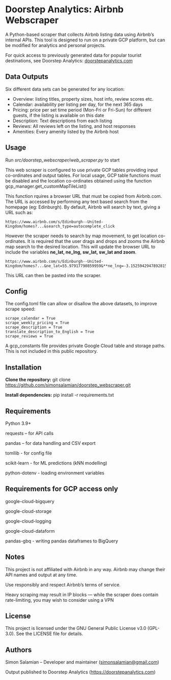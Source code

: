 # Doorstep Analytics: Airbnb Webscraper
A Python-based scraper that collects Airbnb listing data using Airbnb’s internal APIs.
This tool is designed to run on a private GCP platform, but can be modified for analytics and personal projects.

For quick access to previously generated data for popular tourist destinations, see Doorstep Analytics: [doorstepanalytics.com](https://doorstepanalytics.com)

## Data Outputs
Six different data sets can be generated for any location:
- Overview: listing titles, property sizes, host info, review scores etc.
- Calendar: availability per listing per day, for the next 365 days
- Pricing: price per set time period (Mon-Fri or Fri-Sun) for different guests, if the listing is available on this date
- Description: Text descriptions from each listing
- Reviews: All reviews left on the listing, and host responses
- Amenities: Every amenity listed by the Airbnb host

## Usage
Run *src/doorstep_webscraper/web_scraper.py* to start

This web scraper is configured to use private GCP tables providing input co-ordinates and output tables. For local usage, GCP table functions must be disabled and the location co-ordinates obtained
using the function gcp_manager.get_customMapTileList()

This function rquires a browser URL that must be copied from Airbnb.com. The URL is accessed by performing any text based search from the homepage (eg: Edinburgh). By default, Airbnb will search by text, giving a URL such as:
```
https://www.airbnb.com/s/Edinburgh--United-Kingdom/homes?...&search_type=autocomplete_click
```
However the scraper needs to search by map movement, to get location co-ordinates. It is required that the user drags and drops and zooms the Airbnb map search to the desired location. This will update the browser URL to include the variables
**ne_lat, ne_lng, sw_lat, sw_lat and zoom**.
```
https://www.airbnb.com/s/Edinburgh--United-Kingdom/homes?...&ne_lat=55.97917790859959&**ne_lng=-3.1525942947892815&sw_lat=55.90448064534887&sw_lng=-3.2695066079750745&zoom=12.93545887779647&search_by_map=true
```

This URL can then be pasted into the scraper.

## Config
The config.toml file can allow or disallow the above datasets, to improve scrape speed:
```
scrape_calendar = True
scrape_weekly_pricing = True
scrape_description = True
translate_description_to_English = True
scrape_reviews = True
```

A gcp_constants file provides private Google Cloud table and storage paths. This is not included in this public repository.

## Installation
**Clone the repository:** git clone https://github.com/simonsalamian/doorstep_webscraper.git

**Install dependencies:** pip install -r requirements.txt

## Requirements
Python 3.9+

requests – for API calls

pandas – for data handling and CSV export

tomllib - for config file

scikit-learn - for ML predictions (kNN modelling)

python-dotenv - loading environment variables

## Requirements for GCP access only

google-cloud-bigquery  

google-cloud-storage 

google-cloud-logging 

google-cloud-dataform

pandas-gbq - writing pandas dataframes to BigQuery

## Notes
This project is not affiliated with Airbnb in any way. Airbnb may change their API names and output at any time.

Use responsibly and respect Airbnb’s terms of service.

Heavy scraping may result in IP blocks — while the scraper does contain rate-limiting, you may wish to consider using a VPN

## License

This project is licensed under the GNU General Public License v3.0 (GPL-3.0).
See the LICENSE file for details.

## Authors

Simon Salamian – Developer and maintainer (simonsalamian@gmail.com)

Output published to Doorstep Analytics (https://doorstepanalytics.com)

